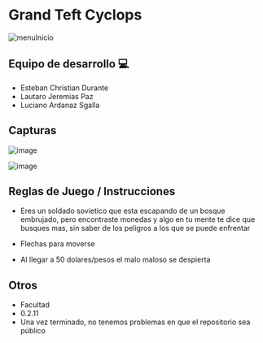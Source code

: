# Grand Teft Cyclops

![menuInicio](https://github.com/user-attachments/assets/d85ea411-e836-4d13-af3b-2e9b15b67b1c)


## Equipo de desarrollo 💻

- Esteban Christian Durante
- Lautaro Jeremias Paz
- Luciano Ardanaz Sgalla

## Capturas


![image](https://github.com/user-attachments/assets/8257b28b-2b5d-453d-8c09-f13cfa971402)

![image](https://github.com/user-attachments/assets/7a04cd15-2029-46f7-ba27-e39a33defcf7)


## Reglas de Juego / Instrucciones

- Eres un soldado sovietico que esta escapando de un bosque embrujado, pero encontraste monedas y algo en tu mente te dice que busques mas, sin saber de los peligros a los que se puede enfrentar

- Flechas para moverse
- Al llegar a 50 dolares/pesos el malo maloso se despierta


## Otros

- Facultad
- 0.2.11
- Una vez terminado, no tenemos problemas en que el repositorio sea público
